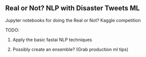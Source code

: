 ## Real or Not? NLP with Disaster Tweets ML

Jupyter notebooks for doing the Real or Not? Kaggle competition

TODO:

1. Apply the basic fastai NLP techniques

2. Possibly create an ensemble? (Grab production ml tips)


